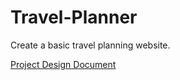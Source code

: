 # Travel-Planner
Create a basic travel planning website. 

[Project Design Document](https://docs.google.com/document/d/1dmUvWICVS8oxqiQdBgVk6RuLdJHJ4yHahddRPickxWY/edit#heading=h.nj23sjpj5u97)